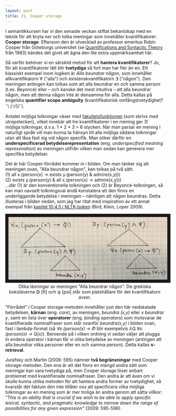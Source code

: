 ```yaml
---
layout: post
title: 21. Cooper storage
---
```


I semantikkursen har vi den senaste veckan stiftat bekantskap med en teknik för att bryta ner och tolka meningar som innehåller kvantifikatorer: **Cooper storage**. Eftersom den är utvecklad av professor emeritus Robin Cooper från Göteborgs universitet (se [Quantifications and Syntactic Theory](https://link-springer-com.ezp.sub.su.se/book/10.1007/978-94-015-6932-3#about) från 1983) kändes det givet att ägna den lite extra uppmärksamhet här.

Så varför behöver vi en särskild metod för att **hantera kvantifikatorer**? Jo, för att kvantifikatorer lätt blir **tvetydiga** så fort man har fler än en. Ett klassiskt exempel inom logiken är *Alla beundrar någon*, som innehåller allkvantifikatorn ∀ ("alla") och existenskvantifikatorn ∃ ("någon"). Den meningen antingen kan tolkas som att alla beundrar en och samma person (t.ex. Beyoncé) eller – och kanske det mest intuitiva – att alla beundrar någon, men att denna någon inte är densamma för alla. Detta kallas på engelska **quantifier scope ambiguity** (kvantifikatorisk omfångstvetydighet? ¯\ _(ヅ)_/¯).  

Antalet möjliga tolkningar växer med [fakultetsfunktionen](https://sv.wikipedia.org/wiki/Fakultet_(matematik)) (som skrivs med utropstecken), vilket innebär att tre kvantifikatorer i en mening ger 3! möjliga tolkningar, d.v.s. 1 * 2 * 3 = 6 stycken. När man parsar en mening i naturligt språk vill man kunna ta hänsyn till alla möjliga sådana tolkningar utan att låsa fast sig vid någon specifik. Man söker därför en **underspecificerad betydelserepresentation** (eng. *underspecified meaning represenation*) av meningen utifrån vilken man sedan kan generera mer specifika betydelser. 

Det är här Cooper-förrådet kommer in i bilden. Om man tänker sig att meningen ovan, "Alla beundrar någon", kan tolkas på två sätt:<br> 
(1) all x.(person(x) -> exists y.(person(y) & admire(x,y)))<br>
(2) exists y.(person(y) & all x.(person(x) -> admire(x,y)))<br>
...där (1) är den konventionella tolkningen och (2) är Beyoncé-tolkningen, så kan man oavsett tolkningsval ändå konstatera att den finns en underliggande betydelse i meningen – nämligen att någon beundras. Detta illusteras i bilden nedan, som jag har ritat med inspiration av ett annat exempel från [kapitel 10:4.5 i NLTK-boken](http://www.nltk.org/book_1ed/ch10.html) (Bird, Klein, Loper 2009).

<p align="center">
<img src="/images/beundra.jpg" alt="Strukturen hos meningen Alla beundrar någon" border="10" /> <br>
Olika läsningar av meningen "Alla beundrar någon". De grekiska bokstäverna Φ [fi] och ψ [psi] står som platshållare för det kvantifikatorn avser.</p>

"Förrådet" i Cooper storage-metoden innehåller just den här nedskalade betydelsen, **kärnan** (eng. *core*), av meningen, *beundra (x,y)* eller *x beundrar y*, samt en lista över **operatorer** (eng. *binding operators*) som motsvarar de kvantifierade nominalfraser som står ovanför *beundra(x,y)* i bilden ovan, fast i lambda-format (så *∀x.(person(x) -> Φ* blir exempelvis *λQ.∀x.(person(x) -> Q(x)*). Beroende på i vilken ordning vi sedan väljer att plugga in endera operator i kärnan får vi olika betydelse av meningen (antingen att alla beundrar olika personer eller en och samma person). Detta kallas **s-retrieval**. 

Jurafsky och Martin (2009: 595) nämner **två begränsningar** med Cooper storage-metoden. Den ena är att det finns en mängd andra sätt som meningar kan vara tvetydiga på, men Cooper storage löser enbart problemet med kvantifierade nominalfraser. Den andra är att även om vi skulle kunna utöka metoden för att hantera andra former av tvetydighet, så kvarstår det faktum den inte tillåter oss att specificera vilka möjliga tolkningar av en mening som är mer troliga än andra genom att sätta villkor: *"This is an ability that is crucial if we wish to be able to apply specific lexical, syntactic, and pragmatic knowledge to narrow down the range of possibilities for any given expression"* (2009: 595-596).
